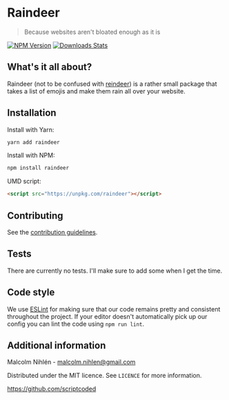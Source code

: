 # Raindeer
> Because websites aren't bloated enough as it is

[![NPM Version][npm-version-badge]][npm-url]
[![Downloads Stats][npm-downloads-badge]][npm-url]

## What's it all about?
Raindeer (not to be confused with
[reindeer](https://en.wikipedia.org/wiki/Reindeer)) is a rather small package
that takes a list of emojis and make them rain all over your website.

## Installation

Install with Yarn:
```bash
yarn add raindeer
```
Install with NPM:
```bash
npm install raindeer
```
UMD script:
```html
<script src="https://unpkg.com/raindeer"></script>
```

## Contributing

See the [contribution guidelines](CONTRIBUTING.md).

## Tests

There are currently no tests. I'll make sure to add some when I get the time.

## Code style

We use [ESLint](https://eslint.org/) for making sure that our code remains pretty and consistent throughout the project. If your editor doesn't automatically pick up our config you can lint the code using `npm run lint`.

## Additional information

Malcolm Nihlén - malcolm.nihlen@gmail.com

Distributed under the MIT licence. See `LICENCE` for more information.

https://github.com/scriptcoded

[npm-version-badge]: https://img.shields.io/npm/v/raindeer.svg
[npm-downloads-badge]: https://img.shields.io/npm/dm/raindeer.svg
[npm-url]: https://npmjs.org/package/raindeer
